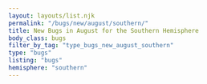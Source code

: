 ```yaml
---
layout: layouts/list.njk
permalink: "/bugs/new/august/southern/"
title: New Bugs in August for the Southern Hemisphere
body_class: bugs
filter_by_tag: "type_bugs_new_august_southern"
type: "bugs"
listing: "bugs"
hemisphere: "southern"
---
```

